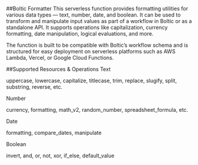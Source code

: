 ##Boltic Formatter
This serverless function provides formatting utilities for various data types — text, number, date, and boolean. It can be used to transform and manipulate input values as part of a workflow in Boltic or as a standalone API. It supports operations like capitalization, currency formatting, date manipulation, logical evaluations, and more.

The function is built to be compatible with Boltic’s workflow schema and is structured for easy deployment on serverless platforms such as AWS Lambda, Vercel, or Google Cloud Functions.

##Supported Resources & Operations
Text

uppercase, lowercase, capitalize, titlecase, trim, replace, slugify, split, substring, reverse, etc.

Number

currency, formatting, math_v2, random_number, spreadsheet_formula, etc.

Date

formatting, compare_dates, manipulate

Boolean

invert, and, or, not, xor, if_else, default_value

